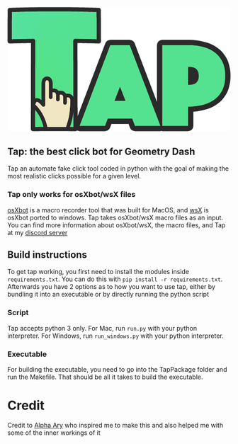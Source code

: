 ![tap logo](github_assets/TapLogo.png) 
## Tap: the best click bot for Geometry Dash
Tap an automate fake click tool coded in python with the goal of making the most realistic clicks possible for a given level.
### Tap only works for osXbot/wsX files
[osXbot](https://github.com/camden314/osxbot) is a macro recorder tool that was built for MacOS, and [wsX](https://github.com/camden314/wsX) is osXbot ported to windows. Tap takes osXbot/wsX macro files as an input. You can find more information about osXbot/wsX, the macro files, and Tap at my [discord server](https://discord.gg/5kPwTqb8MB)

## Build instructions
To get tap working, you first need to install the modules inside `requirements.txt`. You can do this with `pip install -r requirements.txt`. Afterwards you have 2 options as to how you want to use tap, either by bundling it into an executable or by directly running the python script

### Script
Tap accepts python 3 only. For Mac, run `run.py` with your python interpreter. For Windows, run `run_windows.py` with your python interpreter.

### Executable
For building the executable, you need to go into the TapPackage folder and run the Makefile. That should be all it takes to build the executable.


# Credit
Credit to [Alpha Ary](https://www.youtube.com/channel/UCqpKXLRstb8xfeMxzS8DnNg) who inspired me to make this and also helped me with some of the inner workings of it